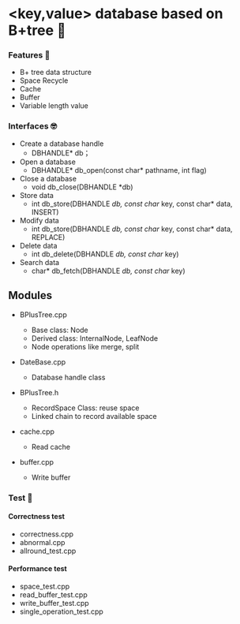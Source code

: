 # <key,value> database based on B+tree 💾

### Features 👻

- B+ tree data structure
- Space Recycle
- Cache
- Buffer
- Variable length value


### Interfaces 🤓

- Create a database handle
  - DBHANDLE* db；
- Open a database
  - DBHANDLE* db_open(const char* pathname, int flag)
- Close a database
  - void db_close(DBHANDLE *db)
- Store data
  - int db_store(DBHANDLE *db, const char* key, const char* data, INSERT)
- Modify data
  - int db_store(DBHANDLE *db, const char* key, const char* data, REPLACE)
- Delete data
  -  int db_delete(DBHANDLE *db, const char* key)
- Search data
  - char* db_fetch(DBHANDLE *db, const char* key)

## Modules

- BPlusTree.cpp
  - Base class: Node
  - Derived class: InternalNode, LeafNode
  - Node operations like merge, split
  
- DateBase.cpp
  - Database handle class

- BPlusTree.h
  - RecordSpace Class: reuse space 
  - Linked chain to record available space
  
- cache.cpp
  - Read cache
 
- buffer.cpp
  - Write buffer

### Test 🧐

#### Correctness test

- correctness.cpp
- abnormal.cpp
- allround_test.cpp

#### Performance test

- space_test.cpp
- read_buffer_test.cpp
- write_buffer_test.cpp
- single_operation_test.cpp



  



